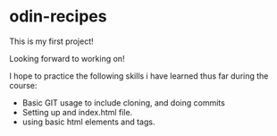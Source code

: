 # odin-recipes

This is my first project!

Looking forward to working on!

I hope to practice the following skills i have learned thus far
during the course:

* Basic GIT usage to include cloning, and doing commits
* Setting up and index.html file.
* using basic html elements and tags.